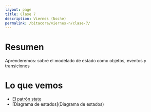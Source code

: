 ```yaml
---
layout: page
title: Clase 7
description: Viernes (Noche)
permalink: /bitacora/viernes-n/clase-7/
---
```


# Resumen

Aprenderemos: sobre el modelado de estado como objetos, eventos y transiciones

# Lo que vemos

- [El patrón state](https://sourcemaking.com/design_patterns/state)
- [Diagrama de estados](Diagrama de estados)






